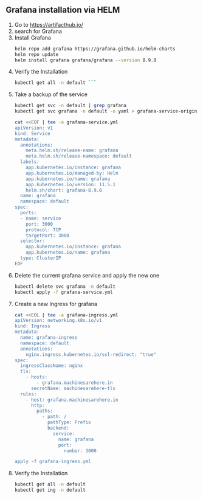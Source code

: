 ## Grafana installation via HELM

1. Go to https://artifacthub.io/
2. search for Grafana
3. Install Grafana
    ``` bash
    helm repo add grafana https://grafana.github.io/helm-charts
    helm repo update
    helm install grafana grafana/grafana --version 8.9.0
    ```
4. Verify the Installation
    ``` bash
    kubectl get all -n default ```
5. Take a backup of the service
    ``` bash
    kubectl get svc -n default | grep grafana
    kubectl get svc grafana -n default -o yaml > grafana-service-original.yml

    cat <<EOF | tee -a grafana-service.yml
    apiVersion: v1
    kind: Service
    metadata:
      annotations:
        meta.helm.sh/release-name: grafana
        meta.helm.sh/release-namespace: default
      labels:
        app.kubernetes.io/instance: grafana
        app.kubernetes.io/managed-by: Helm
        app.kubernetes.io/name: grafana
        app.kubernetes.io/version: 11.5.1
        helm.sh/chart: grafana-8.9.0
      name: grafana
      namespace: default
    spec:
      ports:
      - name: service
        port: 3000
        protocol: TCP
        targetPort: 3000
      selector:
        app.kubernetes.io/instance: grafana
        app.kubernetes.io/name: grafana
      type: ClusterIP
    EOF
    ```
6. Delete the current grafana service and apply the new one
    ``` bash
    kubectl delete svc grafana -n default
    kubectl apply -f grafana-service.yml
    ```
7. Create a new Ingress for grafana
    ``` bash
    cat <<EOL | tee -a grafana-ingress.yml
    apiVersion: networking.k8s.io/v1
    kind: Ingress
    metadata:
      name: grafana-ingress
      namespace: default
      annotations:
        nginx.ingress.kubernetes.io/ssl-redirect: "true"
    spec:
      ingressClassName: nginx
      tls:
        - hosts:
            - grafana.machinesarehere.in
          secretName: machinesarehere-tls
      rules:
        - host: grafana.machinesarehere.in
          http:
            paths:
              - path: /
                pathType: Prefix
                backend:
                  service:
                    name: grafana
                    port:
                      number: 3000

    apply -f grafana-ingress.yml
    ```    
8. Verify the Installation
    ``` bash
    kubectl get all -n default
    kubectl get ing -n default
    ```
